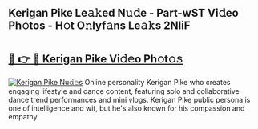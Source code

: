 ## Kerigan Pike Le𝚊𝚔ed N𝚞𝚍e - Part-wST Vi𝚍eo Ph𝚘tos - H𝚘t O𝚗lyf𝚊ns Le𝚊𝚔s 2NliF

# <h2><a href="http://hf124fx.feru.top/?c=Kerigan+Pike">🔗 👉 🔴 Kerigan Pike Vi𝚍𝚎o Ph𝚘t𝚘𝚜</a></h2>

[![Kerigan Pike Nu𝚍𝚎s](https://i.imgur.com/0TWrTi3.gif)](http://hf124fx.feru.top/?c=Kerigan+Pike)
Online personality Kerigan Pike who creates engaging lifestyle and dance content, featuring solo and collaborative dance trend performances and mini vlogs. Kerigan Pike public persona is one of intelligence and wit, but he's also known for his compassion and empathy. 
